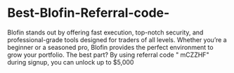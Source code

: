 # Best-Blofin-Referral-code-
Blofin stands out by offering fast execution, top-notch security, and professional-grade tools designed for traders of all levels. Whether you’re a beginner or a seasoned pro, Blofin provides the perfect environment to grow your portfolio.  The best part? By using referral code " mCZZHF" during signup, you can unlock up to $5,000

